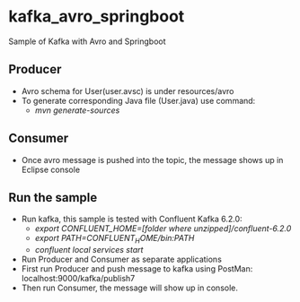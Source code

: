 # kafka_avro_springboot
Sample of Kafka with Avro and Springboot
## Producer
- Avro schema for User(user.avsc) is under resources/avro
- To generate corresponding Java file (User.java) use command: 
  - *mvn generate-sources*
## Consumer
- Once avro message is pushed into the topic, the message shows up in Eclipse console
## Run the sample
- Run kafka, this sample is tested with Confluent Kafka 6.2.0: 
    - *export CONFLUENT_HOME=[folder where unzipped]/confluent-6.2.0*
    - *export PATH=$CONFLUENT_HOME/bin:$PATH*
    - *confluent local services start*
- Run Producer and Consumer as separate applications
- First run Producer and push message to kafka using PostMan: localhost:9000/kafka/publish7
- Then run Consumer, the message will show up in console.
